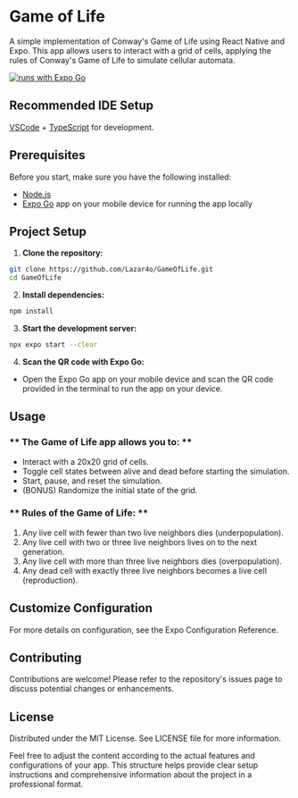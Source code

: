 # Game of Life
A simple implementation of Conway's Game of Life using React Native and Expo. This app allows users to interact with a grid of cells, applying the rules of Conway's Game of Life to simulate cellular automata.

[![runs with Expo Go](https://img.shields.io/badge/Runs%20with%20Expo%20Go-000.svg?style=flat-square&logo=EXPO&labelColor=f3f3f3&logoColor=000)](https://expo.dev/client)

## Recommended IDE Setup
[VSCode](https://code.visualstudio.com/) + [TypeScript](https://marketplace.visualstudio.com/items?itemName=ms-vscode.vscode-typescript-next) for development.

## Prerequisites

Before you start, make sure you have the following installed:
- [Node.js](https://nodejs.org/)
- [Expo Go](https://expo.dev/client) app on your mobile device for running the app locally

## Project Setup
1. **Clone the repository:**
```sh
git clone https://github.com/Lazar4o/GameOfLife.git
cd GameOfLife
```
2. **Install dependencies:**
```sh
npm install
```
3. **Start the development server:**
```sh
npx expo start --clear
```
4. **Scan the QR code with Expo Go:**
- Open the Expo Go app on your mobile device and scan the QR code provided in the terminal to run the app on your device.
  
## Usage

### ** The Game of Life app allows you to: **
- Interact with a 20x20 grid of cells.
- Toggle cell states between alive and dead before starting the simulation.
- Start, pause, and reset the simulation.
- (BONUS) Randomize the initial state of the grid.

### ** Rules of the Game of Life: **
1. Any live cell with fewer than two live neighbors dies (underpopulation).
2. Any live cell with two or three live neighbors lives on to the next generation.
3. Any live cell with more than three live neighbors dies (overpopulation).
4. Any dead cell with exactly three live neighbors becomes a live cell (reproduction).

## Customize Configuration
For more details on configuration, see the Expo Configuration Reference.

## Contributing
Contributions are welcome! Please refer to the repository's issues page to discuss potential changes or enhancements.

## License
Distributed under the MIT License. See LICENSE file for more information.

Feel free to adjust the content according to the actual features and configurations of your app. This structure helps provide clear setup instructions and comprehensive information about the project in a professional format.
